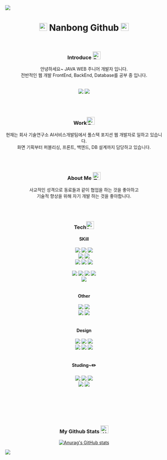 <!-- <img src="https://capsule-render.vercel.app/api?type=waving&color=auto&height=240&section=header&text=Nanbong%20Github%20👋&fontSize=60" /> -->
<img src="https://capsule-render.vercel.app/api?type=waving&color=auto&height=140&section=header&text=&fontSize=0" />

<h1><div align=center><img src="https://raw.githubusercontent.com/Tarikul-Islam-Anik/Animated-Fluent-Emojis/master/Emojis/Smilies/Growing%20Heart.png" alt="Growing Heart" width="25" height="25" />
    Nanbong Github
<img src="https://raw.githubusercontent.com/Tarikul-Islam-Anik/Animated-Fluent-Emojis/master/Emojis/Smilies/Growing%20Heart.png" alt="Growing Heart" width="25" height="25" /></div></h1>
<br>
<h3><div align=center>
Introduce <img src="https://raw.githubusercontent.com/Tarikul-Islam-Anik/Animated-Fluent-Emojis/master/Emojis/Hand%20gestures/Raising%20Hands.png" alt="Raising Hands" width="25" height="25" />
</div>
</h3>

<div align=center>안녕하세요~ JAVA WEB 주니어 개발자 입니다.</div>
<div align=center>전반적인 웹 개발 FrontEnd, BackEnd, Database를 공부 중 입니다.</div>
<br><br>
<div align=center>
<img src="https://img.shields.io/badge/Notion-%23000000.svg?style=for-the-badge&logo=notion&logoColor=white">
<img src="https://img.shields.io/badge/Gmail-D14836?style=for-the-badge&logo=gmail&logoColor=white">
<!-- <img src="https://img.shields.io/badge/Discord-%235865F2.svg?style=for-the-badge&logo=discord&logoColor=white"> -->
</div>

<br><br>
<h3><div align=center>
Work<img src="https://raw.githubusercontent.com/Tarikul-Islam-Anik/Animated-Fluent-Emojis/master/Emojis/Objects/Briefcase.png" alt="Briefcase" width="25" height="25" /></div></h3>
<div align=center>현재는 회사 기술연구소 AI서비스개발팀에서 풀스택 포지션 웹 개발자로 일하고 있습니다.</div>
<div align=center>화면 기획부터 퍼블리싱, 프론트, 백엔드, DB 설계까지 담당하고 있습니다.</div>

<br><br>
<h3><div align=center>
About Me
<img src="https://raw.githubusercontent.com/Tarikul-Islam-Anik/Animated-Fluent-Emojis/master/Emojis/Activities/Teddy%20Bear.png" alt="Teddy Bear" width="25" height="25" />
</div></h3>
<div align=center>사교적인 성격으로 동료들과 같이 협업을 하는 것을 좋아하고</div>
<div align=center>기술적 향상을 위해 자기 개발 하는 것을 좋아합니다.</div>


<br><br>

<h3><div align=center>
Tech<img src="https://raw.githubusercontent.com/Tarikul-Islam-Anik/Animated-Fluent-Emojis/master/Emojis/Objects/Laptop.png" alt="Laptop" width="25" height="25" /></div></h3>
<h4><div align=center>SKill</div></h4>

<div align="center">
<!-- BACK -->
<img src="https://img.shields.io/badge/java-%23ED8B00.svg?style=for-the-badge&logo=openjdk&logoColor=white">
<img src="https://img.shields.io/badge/spring-6DB33F?style=for-the-badge&logo=spring&logoColor=white">
<img src="https://img.shields.io/badge/springboot-6DB33F?style=for-the-badge&logo=springboot&logoColor=white">
<br>
<!-- DB -->
<img src="https://img.shields.io/badge/oracle-F80000?style=for-the-badge&logo=oracle&logoColor=white"> 
<img src="https://img.shields.io/badge/mariaDB-003545?style=for-the-badge&logo=mariaDB&logoColor=white"> 
<br>
<img src="https://img.shields.io/badge/apache%20tomcat-%23F8DC75.svg?style=for-the-badge&logo=apache-tomcat&logoColor=black">
<img src="https://img.shields.io/badge/apachemaven-C71A36?style=for-the-badge&logo=apachemaven&logoColor=#C71A36">
<img src="https://img.shields.io/badge/gradle-02303A?style=for-the-badge&logo=gradle&logoColor=white">
<br>
</div>

<br>

<!-- <h3><div align=center>Frontend</div></h3> -->
<div align="center">
<img src="https://img.shields.io/badge/html5-E34F26?style=for-the-badge&logo=html5&logoColor=white"> 
<img src="https://img.shields.io/badge/css-1572B6?style=for-the-badge&logo=css3&logoColor=white"> 
<img src="https://img.shields.io/badge/javascript-F7DF1E?style=for-the-badge&logo=javascript&logoColor=black"> 
<img src="https://img.shields.io/badge/jquery-0769AD?style=for-the-badge&logo=jquery&logoColor=white">
<br>
<img src="https://img.shields.io/badge/Thymeleaf-%23005C0F.svg?style=for-the-badge&logo=Thymeleaf&logoColor=white">
</div>

<br>
<h4><div align=center>Other</div></h4>

<div align="center">
<img src="https://img.shields.io/badge/git-F05032?style=for-the-badge&logo=git&logoColor=white">
<img src="https://img.shields.io/badge/github-181717?style=for-the-badge&logo=github&logoColor=white">
<br>
<img src="https://img.shields.io/badge/Eclipse-FE7A16.svg?style=for-the-badge&logo=Eclipse&logoColor=white">
<img src="https://img.shields.io/badge/Visual%20Studio%20Code-0078d7.svg?style=for-the-badge&logo=visual-studio-code&logoColor=white">
</div>
<br>

<h4><div align=center>Design</div></h4>

<div align="center">
<img src="https://img.shields.io/badge/adobe%20photoshop-%2331A8FF.svg?style=for-the-badge&logo=adobe%20photoshop&logoColor=white">
<img src="https://img.shields.io/badge/adobe%20illustrator-%23FF9A00.svg?style=for-the-badge&logo=adobe%20illustrator&logoColor=white">
<img src="https://img.shields.io/badge/Adobe%20InDesign-49021F?style=for-the-badge&logo=adobeindesign&logoColor=white">
<br>
<img src="https://img.shields.io/badge/Adobe%20XD-470137?style=for-the-badge&logo=Adobe%20XD&logoColor=#FF61F6">
<img src="https://img.shields.io/badge/figma-%23F24E1E.svg?style=for-the-badge&logo=figma&logoColor=white">
<img src="https://img.shields.io/badge/Adobe%20After%20Effects-9999FF.svg?style=for-the-badge&logo=Adobe%20After%20Effects&logoColor=white">
</div>
<br>



<h4><div align=center>Studing~✏️</div></h4>

<div align="center">
<img src="https://img.shields.io/badge/react-%2320232a.svg?style=for-the-badge&logo=react&logoColor=%2361DAFB">
<img src="https://img.shields.io/badge/node.js-6DA55F?style=for-the-badge&logo=node.js&logoColor=white">
<img src="https://img.shields.io/badge/Next-black?style=for-the-badge&logo=next.js&logoColor=white">
<br>
<img src="https://img.shields.io/badge/python-3670A0?style=for-the-badge&logo=python&logoColor=ffdd54">
<img src="https://img.shields.io/badge/docker-%230db7ed.svg?style=for-the-badge&logo=docker&logoColor=white">
</div>
<br>

<br><br><br><br>
<h3 align="center">My Github Stats
<img src="https://raw.githubusercontent.com/Tarikul-Islam-Anik/Animated-Fluent-Emojis/master/Emojis/Smilies/Heart%20on%20Fire.png" alt="Heart on Fire" width="25" height="25" /></h3>
<div align="center">

[![Anurag's GitHub stats](https://github-readme-stats.vercel.app/api?username=NabongS2&hide_title=true&show_icons=true&include_all_commits=true&disable_animations=true&theme=ambient_gradient)](https://github.com/anuraghazra/github-readme-stats)
</div>

    
<img src="https://capsule-render.vercel.app/api?type=waving&color=auto&height=140&section=footer&text=&fontSize=0" />
<!--
**NabongS2/NabongS2** is a ✨ _special_ ✨ repository because its `README.md` (this file) appears on your GitHub profile.

Here are some ideas to get you started:

- 🔭 I’m currently working on ...
- 🌱 I’m currently learning ...
- 👯 I’m looking to collaborate on ...
- 🤔 I’m looking for help with ...
- 💬 Ask me about ...
- 📫 How to reach me: ...
- 😄 Pronouns: ...
- ⚡ Fun fact: ...
-->
